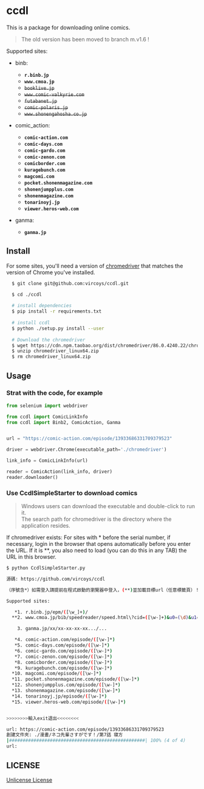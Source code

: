 # ccdl

This is a package for downloading online comics.

> The old version has been moved to branch m.v1.6 !

Supported sites:  

+ binb:  
  + **`r.binb.jp`**  
  + **`www.cmoa.jp`**  
  + ~~`booklive.jp`~~
  + ~~`www.comic-valkyrie.com`~~
  + ~~`futabanet.jp`~~
  + ~~`comic-polaris.jp`~~
  + ~~`www.shonengahosha.co.jp`~~  

+ comic_action:
  + **`comic-action.com`**
  + **`comic-days.com`**
  + **`comic-gardo.com`**
  + **`comic-zenon.com`**
  + **`comicborder.com`**
  + **`kuragebunch.com`**
  + **`magcomi.com`**
  + **`pocket.shonenmagazine.com`**
  + **`shonenjumpplus.com`**
  + **`shonenmagazine.com`**
  + **`tonarinoyj.jp`**
  + **`viewer.heros-web.com`**

+ ganma:
  + **`ganma.jp`**

## Install

For some sites, you'll need a version of [chromedriver](http://npm.taobao.org/mirrors/chromedriver/) that matches the version of Chrome you've installed.

```sh
  $ git clone git@github.com:vircoys/ccdl.git

  $ cd ./ccdl
  
  # install dependencies
  $ pip install -r requirements.txt
  
  # install ccdl
  $ python ./setup.py install --user
  
  # Download the chromedriver
  $ wget https://cdn.npm.taobao.org/dist/chromedriver/86.0.4240.22/chromedriver_linux64.zip
  $ unzip chromedriver_linux64.zip
  $ rm chromedriver_linux64.zip
```  

## Usage

### Strat with the code, for example

```python
from selenium import webdriver

from ccdl import ComicLinkInfo
from ccdl import Binb2, ComicAction, Ganma


url = "https://comic-action.com/episode/13933686331709379523"

driver = webdriver.Chrome(executable_path='./chromedriver')

link_info = ComicLinkInfo(url)

reader = ComicAction(link_info, driver)
reader.downloader()
```

### Use CcdlSimpleStarter to download comics

> Windows users can download the executable and double-click to run it.  
> The search path for chromedriver is the directory where the application resides.

If chromedriver exists: For sites with \* before the serial number, if necessary, login in the browser that opens automatically before you enter the URL. If it is \*\*, you also need to load (you can do this in any TAB) the URL in this browser.  



```sh
$ python CcdlSimpleStarter.py

源碼: https://github.com/vircoys/ccdl

（序號含*）如需登入請提前在程式啟動的瀏覽器中登入，(**)並加載目標url（任意標籤頁）！

Supported sites:

   *1. r.binb.jp/epm/([\w_]+)/
  **2. www.cmoa.jp/bib/speedreader/speed.html\?cid=([\w-]+)&u0=(\d)&u1=(\d)

    3. ganma.jp/xx/xx-xx-xx-xx.../...

   *4. comic-action.com/episode/([\w-]*)
   *5. comic-days.com/episode/([\w-]*)
   *6. comic-gardo.com/episode/([\w-]*)
   *7. comic-zenon.com/episode/([\w-]*)
   *8. comicborder.com/episode/([\w-]*)
   *9. kuragebunch.com/episode/([\w-]*)
  *10. magcomi.com/episode/([\w-]*)
  *11. pocket.shonenmagazine.com/episode/([\w-]*)
  *12. shonenjumpplus.com/episode/([\w-]*)
  *13. shonenmagazine.com/episode/([\w-]*)
  *14. tonarinoyj.jp/episode/([\w-]*)
  *15. viewer.heros-web.com/episode/([\w-]*)


>>>>>>>>輸入exit退出<<<<<<<<

url: https://comic-action.com/episode/13933686331709379523
創建文件夾: ./漫畫/ネコ先輩さすがです！/第7話 寝方
|##################################################| 100% (4 of 4)
url:
```  

## LICENSE

[Unlicense License](https://github.com/vircoys/ccdl/blob/master/LICENSE)